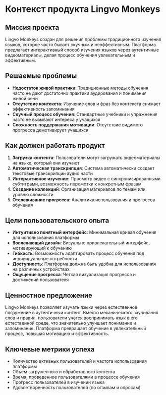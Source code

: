 # Контекст продукта Lingvo Monkeys

## Миссия проекта

Lingvo Monkeys создан для решения проблемы традиционного изучения языков, которое часто бывает скучным и неэффективным. Платформа предлагает интерактивный способ изучения языков через аутентичные видеоматериалы, делая процесс обучения увлекательным и эффективным.

## Решаемые проблемы

- **Недостаток живой практики**: Традиционные методы обучения часто не дают достаточно практики аудирования и понимания живой речи
- **Отсутствие контекста**: Изучение слов и фраз без контекста снижает эффективность запоминания
- **Скучный процесс обучения**: Стандартные учебники и упражнения часто не вызывают интереса у учащихся
- **Сложность поддержания мотивации**: Отсутствие видимого прогресса демотивирует учащихся

## Как должен работать продукт

1. **Загрузка контента**: Пользователи могут загружать видеоматериалы на языке, который они изучают
2. **Автоматическая транскрипция**: Система автоматически создает текстовые транскрипции аудио части
3. **Интерактивное изучение**: Просмотр видео с синхронизированными субтитрами, возможность перемотки к конкретным фразам
4. **Создание коллекций**: Организация материалов по темам или уровню сложности
5. **Отслеживание прогресса**: Аналитика использования и прогресса обучения

## Цели пользовательского опыта

- **Интуитивно понятный интерфейс**: Минимальная кривая обучения для использования платформы
- **Вовлекающий дизайн**: Визуально привлекательный интерфейс, мотивирующий к обучению
- **Гибкость**: Возможность адаптировать процесс обучения под индивидуальные потребности
- **Доступность**: Платформа должна быть удобна для использования на различных устройствах
- **Ощущение прогресса**: Четкая визуализация прогресса и достижений пользователя

## Ценностное предложение

Lingvo Monkeys позволяет изучать языки через естественное погружение в аутентичный контент. Вместо механического заучивания слов и правил, пользователи учатся воспринимать язык в его естественной среде, что значительно улучшает понимание и запоминание. Платформа превращает обучение в увлекательный процесс, повышая мотивацию и эффективность.

## Ключевые метрики успеха

- Количество активных пользователей и частота использования платформы
- Объем загруженного и обработанного контента
- Время, проведенное пользователями в процессе обучения
- Прогресс пользователей в изучении языка
- Удовлетворенность пользователей (по отзывам и опросам)
